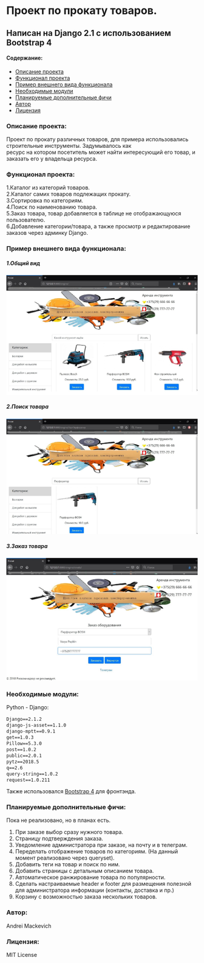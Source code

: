 #  Проект по прокату товаров.  
##  Написан на Django 2.1 c использованием Bootstrap 4

####  Содержание:
+ [Описание проекта](#description)
+ [Функционал проекта](#funcional)
+ [Пример внешнего вида функционала](#demo)
+ [Необходимые модули](#reque)
+ [Планируемые дополнительные фичи](#planed)
+ [Автор](#author)
+ [Лицензия](#license)

###  <a name="description"></a> Описание проекта:
Проект по прокату различных товаров, для примера использовались строительные инструменты. Задумывалось как  
ресурс на котором посетитель может найти интересующий его товар, и заказать его у владельца ресурса.  

###  <a name="funcional"></a> Функционал проекта:
 1.Каталог из категорий товаров.  
 2.Каталог самих товаров подлежащих прокату.  
 3.Сортировка по категориям.  
 4.Поиск по наименованию товара.  
 5.Заказ товара, товар добавляется в таблице не отображающуюся пользователю.  
 6.Добавление категории/товара, а также просмотр и редактирование заказов через админку Django.   
 
 ### <a name="demo"></a> Пример внешнего вида функционала:
#####  1.Общий вид  
![](https://github.com/mackevich/prokat/blob/develop/demo/All_goods.jpg)  

#####  2.Поиск товара  
![](https://github.com/mackevich/prokat/blob/develop/demo/goods_search.jpg)  

#####  3.Заказ товара  
![](https://github.com/mackevich/prokat/blob/develop/demo/Create_order.jpg)  

 ### <a name="reque"></a> Необходимые модули:  
Python - Django:  
```
Django==2.1.2
django-js-asset==1.1.0
django-mptt==0.9.1
get==1.0.3
Pillow==5.3.0
post==1.0.2
public==2.0.1
pytz==2018.5
q==2.6
query-string==1.0.2
request==1.0.211   
```

Также использовался [Bootstrap 4](https://getbootstrap.com/) для фронтэнда.

###  <a name="planed"></a> Планируемые дополнительные фичи:
Пока не реализовано, но в планах есть.  
1. При заказе выбор сразу нужного товара.  
2. Страницу подтверждения заказа.
3. Уведомление администратора при заказе, на почту и в телеграм.  
4. Переделать отображение товаров по категориям. (На данный момент реализовано через queryset).
5. Добавить теги на товар и поиск по ним.  
6. Добавить страницы с детальным описанием товара.
7. Автоматическое ранжирование товара по популярности.  
8. Сделать настраиваемые header и footer для размещения полезной для администратора информации (контакты, доставка и пр.)  
9. Корзину с возможностью заказа нескольких товаров.  

###  <a name="author"></a> Автор:

Andrei Mackevich 

###  <a name="license"></a> Лицензия:
MIT License
